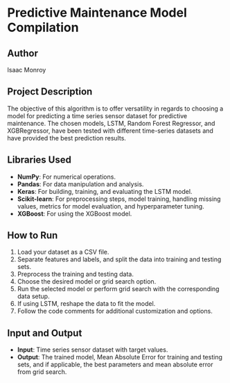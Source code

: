 # Predictive Maintenance Model Compilation

## Author
Isaac Monroy

## Project Description
The objective of this algorithm is to offer versatility in regards to choosing a model for predicting a time series sensor dataset for predictive maintenance. The chosen models, LSTM, Random Forest Regressor, and XGBRegressor, have been tested with different time-series datasets and have provided the best prediction results.

## Libraries Used
- **NumPy**: For numerical operations.
- **Pandas**: For data manipulation and analysis.
- **Keras**: For building, training, and evaluating the LSTM model.
- **Scikit-learn**: For preprocessing steps, model training, handling missing values, metrics for model evaluation, and hyperparameter tuning.
- **XGBoost**: For using the XGBoost model.

## How to Run
1. Load your dataset as a CSV file.
2. Separate features and labels, and split the data into training and testing sets.
3. Preprocess the training and testing data.
4. Choose the desired model or grid search option.
5. Run the selected model or perform grid search with the corresponding data setup.
6. If using LSTM, reshape the data to fit the model.
7. Follow the code comments for additional customization and options.

## Input and Output
- **Input**: Time series sensor dataset with target values.
- **Output**: The trained model, Mean Absolute Error for training and testing sets, and if applicable, the best parameters and mean absolute error from grid search.

